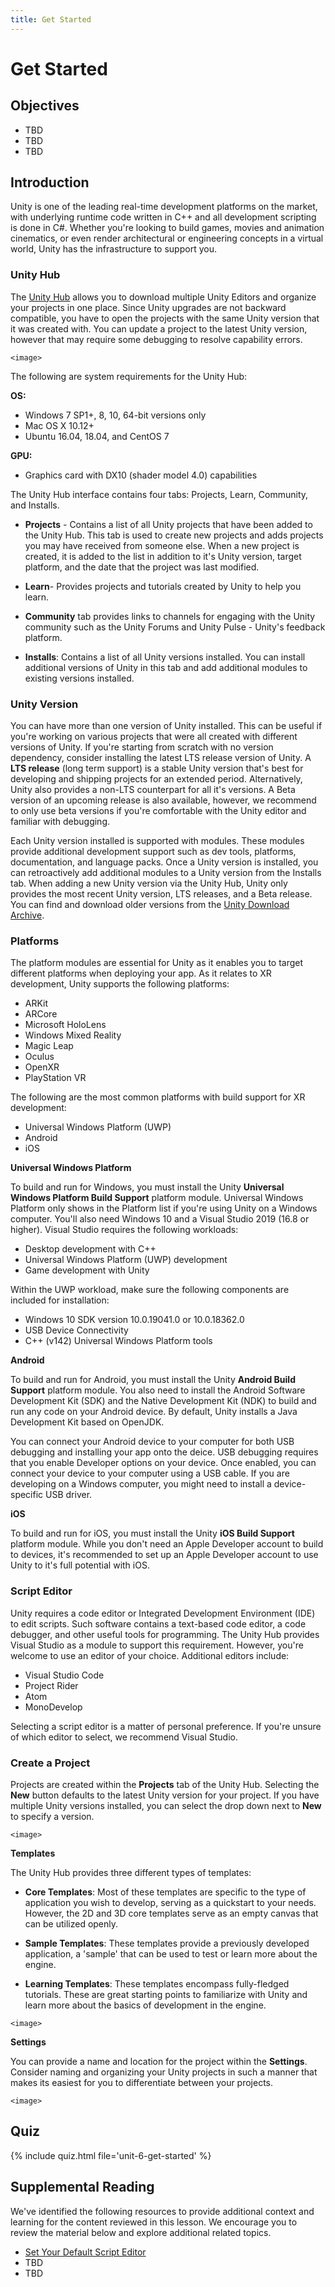 ```yaml
---
title: Get Started
---
```


# Get Started

## Objectives

- TBD
- TBD
- TBD

## Introduction

Unity is one of the leading real-time development platforms on the market, with underlying runtime code written in C++ and all development scripting is done in C#. Whether you're looking to build games, movies and animation cinematics, or even render architectural or engineering concepts in a virtual world, Unity has the infrastructure to support you.

### Unity Hub

The [Unity Hub](https://unity.com/unity-hub) allows you to download multiple Unity Editors and organize your projects in one place. Since Unity upgrades are not backward compatible, you have to open the projects with the same Unity version that it was created with. You can update a project to the latest Unity version, however that may require some debugging to resolve capability errors.

`<image>`

The following are system requirements for the Unity Hub:

**OS:**

- Windows 7 SP1+, 8, 10, 64-bit versions only
- Mac OS X 10.12+
- Ubuntu 16.04, 18.04, and CentOS 7

**GPU:**

- Graphics card with DX10 (shader model 4.0) capabilities

The Unity Hub interface contains four tabs: Projects, Learn, Community, and Installs. 

- **Projects** - Contains a list of all Unity projects that have been added to the Unity Hub. This tab is used to create new projects and adds projects you may have received from someone else. When a new project is created, it is added to the list in addition to it's Unity version, target platform, and the date that the project was last modified.

- **Learn**- Provides projects and tutorials created by Unity to help you learn.
- **Community** tab provides links to channels for engaging with the Unity community such as the Unity Forums and Unity Pulse - Unity's feedback platform.
- **Installs**: Contains a list of all Unity versions installed. You can install additional versions of Unity in this tab and add additional modules to existing versions installed.

### Unity Version

You can have more than one version of Unity installed. This can be useful if you're working on various projects that were all created with different versions of Unity. If you're starting from scratch with no version dependency, consider installing the latest LTS release version of Unity. A **LTS release** (long term support)  is a stable Unity version that's best for developing and shipping projects for an extended period. Alternatively, Unity also provides a non-LTS counterpart for all it's versions. A Beta version of an upcoming release is also available, however, we recommend to only use beta versions if you're comfortable with the Unity editor and familiar with debugging.

Each Unity version installed is supported with modules. These modules provide additional development support such as dev tools, platforms, documentation, and language packs. Once a Unity version is installed, you can retroactively add additional modules to a Unity version from the Installs tab. When adding a new Unity version via the Unity Hub, Unity only provides the most recent Unity version, LTS releases, and a Beta release. You can find and download older versions from the [Unity Download Archive](https://unity3d.com/get-unity/download/archive).

### Platforms

The platform modules are essential for Unity as it enables you to target different platforms when deploying your app. As it relates to XR development, Unity supports the following platforms:

- ARKit
- ARCore
- Microsoft HoloLens
- Windows Mixed Reality
- Magic Leap
- Oculus
- OpenXR
- PlayStation VR

The following are the most common platforms with build support for XR development:

- Universal Windows Platform (UWP)
- Android
- iOS

**Universal Windows Platform**

To build and run for Windows, you must install the Unity **Universal Windows Platform Build Support** platform module. Universal Windows Platform only shows in the Platform list if you're using Unity on a Windows computer. You'll also need Windows 10 and a Visual Studio 2019 (16.8 or higher). Visual Studio requires the following workloads:

- Desktop development with C++
- Universal Windows Platform (UWP) development
- Game development with Unity

Within the UWP workload, make sure the following components are included for installation:

- Windows 10 SDK version 10.0.19041.0 or 10.0.18362.0
- USB Device Connectivity
- C++ (v142) Universal Windows Platform tools

**Android**

To build and run for Android, you must install the Unity **Android Build Support** platform module. You also need to install the Android Software Development Kit (SDK) and the Native Development Kit (NDK) to build and run any code on your Android device. By default, Unity installs a Java Development Kit based on OpenJDK.

You can connect your Android device to your computer for both USB debugging and installing your app onto the deice. USB debugging requires that you enable Developer options on your device. Once enabled, you can connect your device to your computer using a USB cable. If you are developing on a Windows computer, you might need to install a device-specific USB driver.

**iOS**

To build and run for iOS, you must install the Unity **iOS Build Support** platform module. While you don't need an Apple Developer account to build to devices, it's recommended to set up an Apple Developer account to use Unity to it's full potential with iOS.

### Script Editor

Unity requires a code editor or Integrated Development Environment (IDE) to edit scripts. Such software contains a text-based code editor, a code debugger, and other useful tools for programming. The Unity Hub provides Visual Studio as a module to support this requirement. However, you're welcome to use an editor of your choice. Additional editors include:

- Visual Studio Code
- Project Rider
- Atom
- MonoDevelop

Selecting a script editor is a matter of personal preference. If you're unsure of which editor to select, we recommend Visual Studio.

### Create a Project

Projects are created within the **Projects** tab of the Unity Hub. Selecting the **New** button defaults to the latest Unity version for your project. If you have multiple Unity versions installed, you can select the drop down next to **New** to specify a version.

`<image>`

**Templates**

The Unity Hub provides three different types of templates:

- **Core Templates**: Most of these templates are specific to the type of application you wish to develop, serving as a quickstart to your needs. However, the 2D and 3D core templates serve as an empty canvas that can be utilized openly.

- **Sample Templates**: These templates provide a previously developed application, a 'sample' that can be used to test or learn more about the engine.

- **Learning Templates**: These templates encompass fully-fledged tutorials. These are great starting points to familiarize with Unity and learn more about the basics of development in the engine.

`<image>`

**Settings**

You can provide a name and location for the project within the **Settings**. Consider naming and organizing your Unity projects in such a manner that makes its easiest for you to differentiate between your projects.

`<image>`

## Quiz

{% include quiz.html file='unit-6-get-started' %}

## Supplemental Reading

We've identified the following resources to provide additional context and learning for the content reviewed in this lesson. We encourage you to review the material below and explore additional related topics.

- [Set Your Default Script Editor](https://learn.unity.com/tutorial/set-your-default-script-editor-ide#612f3e91edbc2a1b4b4418ee)
- TBD
- TBD